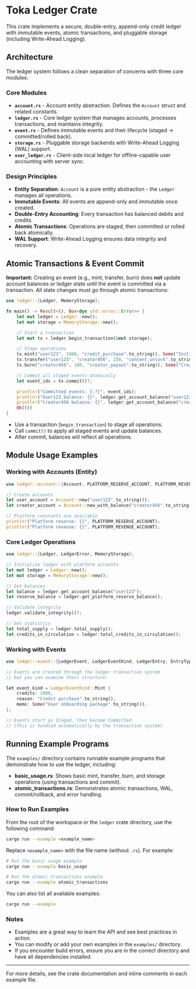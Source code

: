 # Toka Ledger Crate

This crate implements a secure, double-entry, append-only credit ledger with immutable events, atomic transactions, and pluggable storage (including Write-Ahead Logging).

## Architecture

The ledger system follows a clean separation of concerns with three core modules:

### Core Modules

- **`account.rs`** - Account entity abstraction. Defines the `Account` struct and related constants.
- **`ledger.rs`** - Core ledger system that manages accounts, processes transactions, and maintains integrity.
- **`event.rs`** - Defines immutable events and their lifecycle (staged → committed/rolled back).
- **`storage.rs`** - Pluggable storage backends with Write-Ahead Logging (WAL) support.
- **`user_ledger.rs`** - Client-side local ledger for offline-capable user accounting with server sync.

### Design Principles

- **Entity Separation**: `Account` is a pure entity abstraction - the `Ledger` manages all operations.
- **Immutable Events**: All events are append-only and immutable once created.
- **Double-Entry Accounting**: Every transaction has balanced debits and credits.
- **Atomic Transactions**: Operations are staged, then committed or rolled back atomically.
- **WAL Support**: Write-Ahead Logging ensures data integrity and recovery.

## Atomic Transactions & Event Commit

**Important:** Creating an event (e.g., mint, transfer, burn) does **not** update account balances or ledger state until the event is committed via a transaction. All state changes must go through atomic transactions:

```rust
use ledger::{Ledger, MemoryStorage};

fn main() -> Result<(), Box<dyn std::error::Error>> {
    let mut ledger = Ledger::new();
    let mut storage = MemoryStorage::new();

    // Start a transaction
    let mut tx = ledger.begin_transaction(&mut storage);

    // Stage operations
    tx.mint("user123", 1000, "credit_purchase".to_string(), Some("Initial credit purchase".to_string()))?;
    tx.transfer("user123", "creator456", 250, "content_unlock".to_string(), Some("Premium article unlock".to_string()))?;
    tx.burn("creator456", 100, "creator_payout".to_string(), Some("Creator cashing out".to_string()))?;

    // Commit all staged events atomically
    let event_ids = tx.commit()?;

    println!("Committed events: {:?}", event_ids);
    println!("User123 balance: {}", ledger.get_account_balance("user123"));
    println!("Creator456 balance: {}", ledger.get_account_balance("creator456"));
    Ok(())
}
```

- Use a transaction (`begin_transaction`) to stage all operations.
- Call `commit()` to apply all staged events and update balances.
- After commit, balances will reflect all operations.

## Module Usage Examples

### Working with Accounts (Entity)

```rust
use ledger::account::{Account, PLATFORM_RESERVE_ACCOUNT, PLATFORM_REVENUE_ACCOUNT};

// Create accounts
let user_account = Account::new("user123".to_string());
let creator_account = Account::new_with_balance("creator456".to_string(), 500);

// Platform constants are available
println!("Platform reserve: {}", PLATFORM_RESERVE_ACCOUNT);
println!("Platform revenue: {}", PLATFORM_REVENUE_ACCOUNT);
```

### Core Ledger Operations

```rust
use ledger::{Ledger, LedgerError, MemoryStorage};

// Initialize ledger with platform accounts
let mut ledger = Ledger::new();
let mut storage = MemoryStorage::new();

// Get balances
let balance = ledger.get_account_balance("user123");
let reserve_balance = ledger.get_platform_reserve_balance();

// Validate integrity
ledger.validate_integrity()?;

// Get statistics
let total_supply = ledger.total_supply();
let credits_in_circulation = ledger.total_credits_in_circulation();
```

### Working with Events

```rust
use ledger::event::{LedgerEvent, LedgerEventKind, LedgerEntry, EntryType, EventStatus};

// Events are created through the ledger transaction system
// but you can examine their structure:

let event_kind = LedgerEventKind::Mint {
    credits: 1000,
    reason: "Credit purchase".to_string(),
    memo: Some("User onboarding package".to_string()),
};

// Events start as Staged, then become Committed
// (This is handled automatically by the transaction system)
```

## Running Example Programs

The `examples/` directory contains runnable example programs that demonstrate how to use the ledger, including:
- **basic_usage.rs**: Shows basic mint, transfer, burn, and storage operations (using transactions and commit).
- **atomic_transactions.rs**: Demonstrates atomic transactions, WAL, commit/rollback, and error handling.

### How to Run Examples

From the root of the workspace or the `ledger` crate directory, use the following command:

```sh
cargo run --example <example_name>
```

Replace `<example_name>` with the file name (without `.rs`). For example:

```sh
# Run the basic usage example
cargo run --example basic_usage

# Run the atomic transactions example
cargo run --example atomic_transactions
```

You can also list all available examples:

```sh
cargo run --example
```

### Notes
- Examples are a great way to learn the API and see best practices in action.
- You can modify or add your own examples in the `examples/` directory.
- If you encounter build errors, ensure you are in the correct directory and have all dependencies installed.

---

For more details, see the crate documentation and inline comments in each example file. 